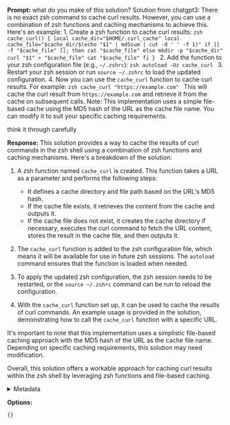 **Prompt:**
what do you make of this solution? Solution from chatgpt3:  There is no exact zsh command to cache curl results. However, you can use a combination of zsh functions and caching mechanisms to achieve this. Here's an example: 1. Create a zsh function to cache curl results: ```zsh cache_curl() { local cache_dir="$HOME/.curl_cache" local cache_file="$cache_dir/$(echo "$1" | md5sum | cut -d ' ' -f 1)" if [[ -f "$cache_file" ]]; then cat "$cache_file" else mkdir -p "$cache_dir" curl "$1" > "$cache_file" cat "$cache_file" fi } ``` 2. Add the function to your zsh configuration file (e.g., `~/.zshrc`): ```zsh autoload -Uz cache_curl ``` 3. Restart your zsh session or run `source ~/.zshrc` to load the updated configuration. 4. Now you can use the `cache_curl` function to cache curl results. For example: ```zsh cache_curl "https://example.com" ``` This will cache the curl result from `https://example.com` and retrieve it from the cache on subsequent calls. Note: This implementation uses a simple file-based cache using the MD5 hash of the URL as the cache file name. You can modify it to suit your specific caching requirements. 

think it through carefully

**Response:**
This solution provides a way to cache the results of curl commands in the zsh shell using a combination of zsh functions and caching mechanisms. Here's a breakdown of the solution:

1. A zsh function named `cache_curl` is created. This function takes a URL as a parameter and performs the following steps:
   - It defines a cache directory and file path based on the URL's MD5 hash.
   - If the cache file exists, it retrieves the content from the cache and outputs it.
   - If the cache file does not exist, it creates the cache directory if necessary, executes the curl command to fetch the URL content, stores the result in the cache file, and then outputs it.

2. The `cache_curl` function is added to the zsh configuration file, which means it will be available for use in future zsh sessions. The `autoload` command ensures that the function is loaded when needed.

3. To apply the updated zsh configuration, the zsh session needs to be restarted, or the `source ~/.zshrc` command can be run to reload the configuration.

4. With the `cache_curl` function set up, it can be used to cache the results of curl commands. An example usage is provided in the solution, demonstrating how to call the `cache_curl` function with a specific URL.

It's important to note that this implementation uses a simplistic file-based caching approach with the MD5 hash of the URL as the cache file name. Depending on specific caching requirements, this solution may need modification.

Overall, this solution offers a workable approach for caching curl results within the zsh shell by leveraging zsh functions and file-based caching.

<details><summary>Metadata</summary>

- Duration: 11803 ms
- Datetime: 2023-08-15T19:09:30.533560
- Model: gpt-3.5-turbo-0613

</details>

**Options:**
```json
{}
```

